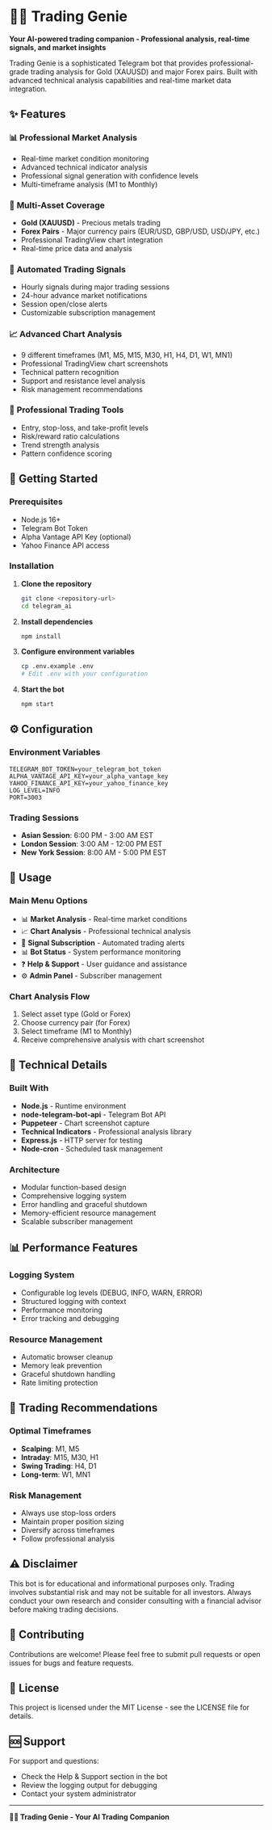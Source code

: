 # 🧞‍♂️ Trading Genie

**Your AI-powered trading companion - Professional analysis, real-time signals, and market insights**

Trading Genie is a sophisticated Telegram bot that provides professional-grade trading analysis for Gold (XAUUSD) and major Forex pairs. Built with advanced technical analysis capabilities and real-time market data integration.

## ✨ Features

### 📊 **Professional Market Analysis**
- Real-time market condition monitoring
- Advanced technical indicator analysis
- Professional signal generation with confidence levels
- Multi-timeframe analysis (M1 to Monthly)

### 💎 **Multi-Asset Coverage**
- **Gold (XAUUSD)** - Precious metals trading
- **Forex Pairs** - Major currency pairs (EUR/USD, GBP/USD, USD/JPY, etc.)
- Professional TradingView chart integration
- Real-time price data and analysis

### 🔔 **Automated Trading Signals**
- Hourly signals during major trading sessions
- 24-hour advance market notifications
- Session open/close alerts
- Customizable subscription management

### 📈 **Advanced Chart Analysis**
- 9 different timeframes (M1, M5, M15, M30, H1, H4, D1, W1, MN1)
- Professional TradingView chart screenshots
- Technical pattern recognition
- Support and resistance level analysis
- Risk management recommendations

### 🎯 **Professional Trading Tools**
- Entry, stop-loss, and take-profit levels
- Risk/reward ratio calculations
- Trend strength analysis
- Pattern confidence scoring

## 🚀 Getting Started

### Prerequisites
- Node.js 16+ 
- Telegram Bot Token
- Alpha Vantage API Key (optional)
- Yahoo Finance API access

### Installation

1. **Clone the repository**
   ```bash
   git clone <repository-url>
   cd telegram_ai
   ```

2. **Install dependencies**
   ```bash
   npm install
   ```

3. **Configure environment variables**
   ```bash
   cp .env.example .env
   # Edit .env with your configuration
   ```

4. **Start the bot**
   ```bash
   npm start
   ```

## ⚙️ Configuration

### Environment Variables
```env
TELEGRAM_BOT_TOKEN=your_telegram_bot_token
ALPHA_VANTAGE_API_KEY=your_alpha_vantage_key
YAHOO_FINANCE_API_KEY=your_yahoo_finance_key
LOG_LEVEL=INFO
PORT=3003
```

### Trading Sessions
- **Asian Session**: 6:00 PM - 3:00 AM EST
- **London Session**: 3:00 AM - 12:00 PM EST  
- **New York Session**: 8:00 AM - 5:00 PM EST

## 📱 Usage

### Main Menu Options
- 📊 **Market Analysis** - Real-time market conditions
- 📈 **Chart Analysis** - Professional technical analysis
- 🔔 **Signal Subscription** - Automated trading alerts
- 📊 **Bot Status** - System performance monitoring
- ❓ **Help & Support** - User guidance and assistance
- ⚙️ **Admin Panel** - Subscriber management

### Chart Analysis Flow
1. Select asset type (Gold or Forex)
2. Choose currency pair (for Forex)
3. Select timeframe (M1 to Monthly)
4. Receive comprehensive analysis with chart screenshot

## 🔧 Technical Details

### Built With
- **Node.js** - Runtime environment
- **node-telegram-bot-api** - Telegram Bot API
- **Puppeteer** - Chart screenshot capture
- **Technical Indicators** - Professional analysis library
- **Express.js** - HTTP server for testing
- **Node-cron** - Scheduled task management

### Architecture
- Modular function-based design
- Comprehensive logging system
- Error handling and graceful shutdown
- Memory-efficient resource management
- Scalable subscriber management

## 📊 Performance Features

### Logging System
- Configurable log levels (DEBUG, INFO, WARN, ERROR)
- Structured logging with context
- Performance monitoring
- Error tracking and debugging

### Resource Management
- Automatic browser cleanup
- Memory leak prevention
- Graceful shutdown handling
- Rate limiting protection

## 🎯 Trading Recommendations

### Optimal Timeframes
- **Scalping**: M1, M5
- **Intraday**: M15, M30, H1
- **Swing Trading**: H4, D1
- **Long-term**: W1, MN1

### Risk Management
- Always use stop-loss orders
- Maintain proper position sizing
- Diversify across timeframes
- Follow professional analysis

## ⚠️ Disclaimer

This bot is for educational and informational purposes only. Trading involves substantial risk and may not be suitable for all investors. Always conduct your own research and consider consulting with a financial advisor before making trading decisions.

## 🤝 Contributing

Contributions are welcome! Please feel free to submit pull requests or open issues for bugs and feature requests.

## 📄 License

This project is licensed under the MIT License - see the LICENSE file for details.

## 🆘 Support

For support and questions:
- Check the Help & Support section in the bot
- Review the logging output for debugging
- Contact your system administrator

---

**🧞‍♂️ Trading Genie - Your AI Trading Companion** 